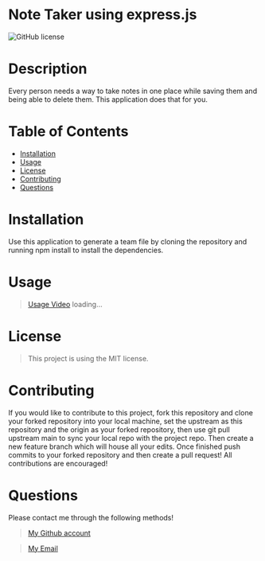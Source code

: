 # Note Taker using express.js

      
![GitHub license](https://img.shields.io/static/v1?label=License&message=MIT&color=blue&style=for-the-badge)

# Description
Every person needs a way to take notes in one place while saving them and being able to delete them. This application does that for you.
# Table of Contents 

- [Installation](#installation)
- [Usage](#usage)
- [License](#license)
- [Contributing](#contributing)
- [Questions](#questions)

# Installation 

Use this application to generate a team file by cloning the repository and running npm install to install the dependencies.

# Usage
> [Usage Video](loading...)
loading...

# License

> This project is using the MIT license.

# Contributing

If you would like to contribute to this project, fork this repository and clone your forked repository into your local machine, set the upstream as this repository and the origin as your forked repository, then use git pull upstream main to sync your local repo with the project repo. Then create a new feature branch which will house all your edits. Once finished push commits to your forked repository and then create a pull request! All contributions are encouraged!


# Questions
Please contact me through the following methods!

> [My Github account](https://github.com/charles-nyabeze)

> <a href="mailto:charlesnnyabeze@gmail.com">My Email</a> 
